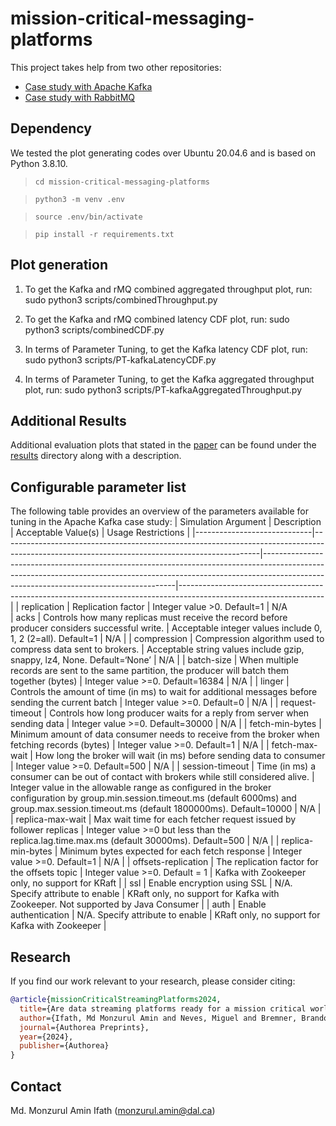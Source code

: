 # mission-critical-messaging-platforms
This project takes help from two other repositories:
- [Case study with Apache Kafka](https://github.com/PINetDalhousie/amnis-data-sync)
- [Case study with RabbitMQ](https://github.com/PINetDalhousie/amnis-data-sync-rabbitmq)

## Dependency

We tested the plot generating codes over Ubuntu 20.04.6 and is based on Python 3.8.10.

> `cd mission-critical-messaging-platforms`


> `python3 -m venv .env`


> `source .env/bin/activate`


> `pip install -r requirements.txt`


## Plot generation
1. To get the Kafka and rMQ combined aggregated throughput plot, run:
    sudo python3 scripts/combinedThroughput.py

2. To get the Kafka and rMQ combined latency CDF plot, run:
    sudo python3 scripts/combinedCDF.py

3. In terms of Parameter Tuning, to get the Kafka latency CDF plot, run:
    sudo python3 scripts/PT-kafkaLatencyCDF.py

4. In terms of Parameter Tuning, to get the Kafka aggregated throughput plot, run:
    sudo python3 scripts/PT-kafkaAggregatedThroughput.py

## Additional Results
Additional evaluation plots that stated in the [paper](https://www.techrxiv.org/doi/full/10.36227/techrxiv.171340979.91183191) can be found under the [results](https://github.com/PINetDalhousie/mission-critical-messaging-platforms/tree/main/results) directory along with a description.

## Configurable parameter list
  The following table provides an overview of the parameters available for tuning in the Apache Kafka case study:
  |     Simulation Argument     |     Description                                                                                                                              |     Acceptable Value(s)                                                                                                                                                                                            |     Usage Restrictions                                                                                           |
|-----------------------------|----------------------------------------------------------------------------------------------------------------------------------------------|--------------------------------------------------------------------------------------------------------------------------------------------------------------------------------------------------------------------|------------------------------------------------------------------------------------------------------------------|
|     replication             |     Replication factor                                                                                                                       |     Integer value >0. Default=1                                                                                                                                                                                       |     N/A                 
|     acks                    |     Controls how many replicas must receive the record before producer   considers successful write.                                         |     Acceptable integer values include 0, 1, 2 (2=all). Default=1                                                                                                                                                   |     N/A                                                                                                          |
|     compression             |     Compression algorithm used to compress data sent to brokers.                                                                             |     Acceptable string values include gzip, snappy, lz4, None. Default=‘None’                                                                                                                                       |     N/A                                                                                                          |
|     batch-size              |     When multiple records are sent to the same partition, the producer   will batch them together (bytes)                                    |     Integer value >=0. Default=16384                                                                                                                                                                                   |     N/A                                                                                                          |
|     linger                  |     Controls the amount of time (in ms) to wait for additional messages   before sending the current batch                                   |     Integer value >=0. Default=0                                                                                                                                                                                       |     N/A                                                                                                          |
|     request-timeout         |     Controls how long producer waits for a reply from server when sending   data                                                             |     Integer value >=0. Default=30000                                                                                                                                                                                   |     N/A                                                                                                          |
|     fetch-min-bytes         |     Minimum amount of data consumer needs to receive from the broker when   fetching records (bytes)                                         |     Integer value >=0. Default=1                                                                                                                                                                                       |     N/A                                                                                                          |
|     fetch-max-wait          |     How long the broker will wait (in ms) before sending data to consumer                                                                    |     Integer value >=0. Default=500                                                                                                                                                                                     |     N/A                                                                                                          |
|     session-timeout         |     Time (in ms) a consumer can be out of contact with brokers while   still considered alive.                                               |     Integer value  in the allowable   range as configured in the broker configuration by   group.min.session.timeout.ms (default  6000ms) and group.max.session.timeout.ms (default   1800000ms). Default=10000    |     N/A                                                                                                          |
|     replica-max-wait        |     Max wait time for each fetcher request issued by follower replicas     |     Integer value >=0 but less than the replica.lag.time.max.ms (default 30000ms). Default=500                                                                                                                                                                                     |     N/A                                                                                                          |
|     replica-min-bytes       |     Minimum bytes expected for each fetch response                                                                                           |     Integer value >=0. Default=1                                                                                                                                                                                       |     N/A                                                                                                          |
|     offsets-replication     |     The replication factor for the offsets topic                                                                                             |     Integer value >=0. Default = 1                                                                                                                                                                                 |     Kafka with Zookeeper only, no support for KRaft                                                              |
|     ssl                     |     Enable encryption using SSL                                                                                                              |     N/A. Specify attribute to enable                                                                                                                                                                               |     KRaft only, no support for Kafka with Zookeeper. Not supported by   Java Consumer                            |
|     auth                    |     Enable authentication                                                                                                                    |     N/A. Specify attribute to enable                                                                                                                                                                               |     KRaft only, no support for  Kafka   with Zookeeper                                                           |


## Research
If you find our work relevant to your research, please consider citing:

```bibtex
@article{missionCriticalStreamingPlatforms2024,
  title={Are data streaming platforms ready for a mission critical world?},
  author={Ifath, Md Monzurul Amin and Neves, Miguel and Bremner, Brandon and White, Jeff and Szeredi, Tomas and Haque, Israat},
  journal={Authorea Preprints},
  year={2024},
  publisher={Authorea}
}
```

## Contact

Md. Monzurul Amin Ifath (monzurul.amin@dal.ca)
